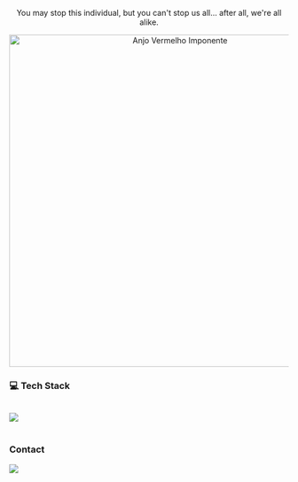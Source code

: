 <p align="center">
   You may stop this individual, but you can't stop us all... after all, we're all alike.
</p>

<p align="center">
  <img width="600" alt="Anjo Vermelho Imponente" src="https://github.com/user-attachments/assets/f91d3662-3115-4a88-a01d-c363089390fb" />
</p>


### 💻 Tech Stack
<div style="display: inline_block"><br>
<img src="https://skillicons.dev/icons?i=docker,vim,azure,aws,gcp,debian,kali,py,rust,selenium,cloudflare,bash,obsidian,vscode,windows" />
</div><br>

### Contact

<div> 
  <a href="https://www.linkedin.com/in/gabriel-cybersecurity" target="_blank"><img src="https://img.shields.io/badge/-LinkedIn-%230077B5?style=for-the-badge&logo=linkedin&logoColor=white" target="_blank"></a> 
</div>
